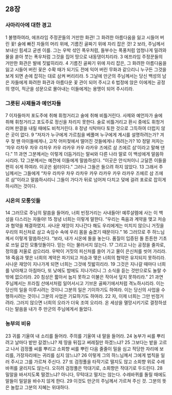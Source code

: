 ## 28장
### 사마리아에 대한 경고
1 불행하여라, 에프라임 주정꾼들의 거만한 화관! 그 화려한 아름다움을 잃고 시들어 버린 꽃! 술에 빠진 자들의 머리 위에, 기름진 골짜기 위에 자리 잡은 것!
2 보라, 주님께서 보내신 힘세고 굳센 이를. 그는 우박 섞인 폭우처럼, 들부수는 폭풍처럼 엄청나게 밀려와 물을 쏟아 붓는 폭우처럼 그것을 집어 땅으로 내동댕이치리라.
3 에프라임 주정꾼들의 거만한 화관은 발에 짓밟히리라.
4 기름진 골짜기 위에 자리 잡은, 그 화려한 아름다움을 잃고 시들어 버린 꽃은 수확 때가 되기도 전에 익어 버린 무화과 같으리니 누구든 그것을 보게 되면 손에 잡히는 대로 삼켜 버리리라.
5 그날에 만군의 주님께서는 당신 백성의 남은 자들에게 화려한 화관과 아름다운 꽃 관이 되어 주시고
6 법정에 앉은 이에게는 공정의 영이, 적군을 성문으로 몰아내는 이들에게는 용맹이 되어 주시리라.
### 그릇된 사제들과 예언자들
7 이자들마저 포도주에 취해 휘청거리고 술에 취해 비틀거린다. 사제와 예언자가 술에 취해 휘청거리고 포도주로 정신을 차리지 못한다. 술로 비틀거리고 환시 중에도 휘청거리며 판결을 내릴 때에도 비척거린다.
8 정녕 식탁마다 토한 것으로 그득하여 더럽지 않은 곳이 없다.
9 “저자가 누구에게 가르침을 베풀며 누구에게 계시를 설명하려는가? 겨우 젖 뗀 아이들에게나, 고작 어미젖에서 떨어진 것들에게나 하려는가?
10 정말 저자는 ‘차우 라차우 차우 라차우 카우 라카우 카우 라카우 즈에르 삼 즈에르 삼’이라고 말해 댄다.”
11 과연 그분께서는 이렇게 더듬거리는 말씨와 다른 나라 말로 이 백성에게 말씀하시리라.
12 그분께서는 예전에 이들에게 말씀하셨다. “이곳은 안식처이니 고달픈 이들을 편히 쉬게 하여라. 이곳은 쉼터이다.” 그러나 그들은 들으려 하지 않았다.
13 그래서 주님께서는 그들에게 “차우 라차우 차우 라차우 카우 라카우 카우 라카우 즈에르 삼 즈에르 삼”이라고 말씀하시리니 그들이 가다가 뒤로 넘어져 다치고 덫에 걸려 포로로 잡히게 하시려는 것이다.
### 시온의 모퉁잇돌
14 그러므로 주님의 말씀을 들어라, 너희 빈정거리는 사내들아! 예루살렘에 사는 이 백성을 다스리는 자들아!
15 정녕 너희는 이렇게 말한다. “우리는 죽음과 계약을 맺고 저승과 협약을 체결하였지. 사나운 재앙이 지나간다 해도 우리에게는 미치지 않으니 거짓을 우리의 피신처로 삼고 속임수 속에 우리 몸을 숨겼기 때문이다.”
16 그러므로 주 하느님께서 이렇게 말씀하신다. “보라, 내가 시온에 돌을 놓는다. 품질이 입증된 돌 튼튼한 기초로 쓰일 값진 모퉁잇돌이다. 믿는 이는 물러서지 않는다.
17 그리고 나는 공정을 줄자로, 정의를 저울로 삼으리라. 우박이 거짓의 피신처를 쓸어 가고 물이 은신처를 씻어 가리라.
18 죽음과 맺은 너희의 계약은 파기되고 저승과 맺은 너희의 협약은 유지되지 못하리라. 사나운 재앙이 지나가게 되면 너희는 그것에 짓밟히리라.
19 그것은 지나갈 때마다 너희를 낚아채고 아침마다, 또 낮에도 밤에도 지나가리니 그 소식을 듣는 것만으로도 놀랄 수밖에 없으리라.
20 침상은 짧아서 눕지 못하고 이불은 작아서 덮지 못하리라.”
21 과연 주님께서는 프라침 산에서처럼 일어서시고 기브온 골짜기에서처럼 격노하시리라. 이는 당신의 일을 이루시려는 것이니 그분의 일은 기이하기도 하여라. 이는 당신의 사업을 수행하시려는 것이니 그분의 사업은 기묘하기도 하여라.
22 자, 이제 너희는 그만 빈정거려라. 그러지 않으면 너희의 오라가 더욱 조여 오리라. 온 세상을 멸망시키기로 결정하셨다는 말씀을 내가 주 만군의 주님에게서 들었다.
### 농부의 비유
23 귀를 기울여 내 소리를 들어라. 주의를 기울여 내 말을 들어라.
24 농부가 씨를 뿌리려고 날마다 밭만 갈겠느냐? 제 땅을 뒤집고 써레질만 하겠느냐?
25 그보다는 밭을 고르고 나서 검정풀 씨를 뿌리고 소회향 씨를 뿌린 다음 줄줄이 밀을 심고 적당한 자리에 보리를, 가장자리에는 귀리를 심지 않느냐?
26 이렇게 그의 하느님께서 그에게 법칙을 일러 주시고 그를 가르쳐 주신다.
27 또 검정풀을 타작기로 떨지도 않고 소회향 위로 수레바퀴를 굴리지도 않는다. 오히려 검정풀은 막대기로, 소회향은 작대기로 두드린다.
28 밀알을 바서지도록 떨겠느냐? 아니다, 무턱대고 떨지는 않는다. 수레바퀴를 돌릴 때에도 말들이 밀알을 바수지 않게 한다.
29 이것도 만군의 주님께서 가르쳐 주신 것. 그분의 뜻은 놀랍고 그분의 지혜는 위대하다.
